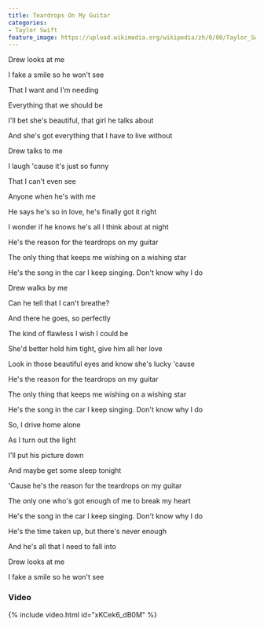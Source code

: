 ```yaml
---
title: Teardrops On My Guitar
categories:
- Taylor Swift
feature_image: https://upload.wikimedia.org/wikipedia/zh/0/00/Taylor_Swift_album.jpg
--- 
```

Drew looks at me

I fake a smile so he won't see

That I want and I'm needing

Everything that we should be

I'll bet she's beautiful, that girl he talks about

And she's got everything that I have to live without

Drew talks to me

I laugh 'cause it's just so funny

That I can't even see

Anyone when he's with me

He says he's so in love, he's finally got it right

I wonder if he knows he's all I think about at night

He's the reason for the teardrops on my guitar

The only thing that keeps me wishing on a wishing star

He's the song in the car I keep singing. Don't know why I do

Drew walks by me

Can he tell that I can't breathe?

And there he goes, so perfectly

The kind of flawless I wish I could be

She'd better hold him tight, give him all her love

Look in those beautiful eyes and know she's lucky 'cause

He's the reason for the teardrops on my guitar

The only thing that keeps me wishing on a wishing star

He's the song in the car I keep singing. Don't know why I do

So, I drive home alone

As I turn out the light

I'll put his picture down

And maybe get some sleep tonight

'Cause he's the reason for the teardrops on my guitar

The only one who's got enough of me to break my heart

He's the song in the car I keep singing. Don't know why I do

He's the time taken up, but there's never enough

And he's all that I need to fall into

Drew looks at me

I fake a smile so he won't see
### Video

{% include video.html id="xKCek6_dB0M" %}

